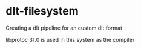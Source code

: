 # dlt-filesystem
Creating a dlt pipeline for an custom dlt format

libprotoc 31.0 is used in this system as the compiler

